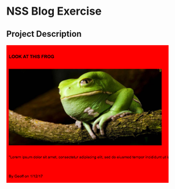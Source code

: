 # NSS Blog Exercise


## Project Description
![](https://github.com/webbdm/blog/blob/master/frogblog.png)

